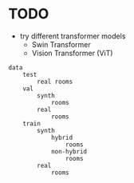 # TODO

- try different transformer models
	- Swin Transformer
 	- Vision Transformer (ViT)

```
data
	test
		real rooms
	val
		synth
			rooms
		real
			rooms
	train
		synth
			hybrid
				rooms
			non-hybrid
				rooms
		real
			rooms
```

